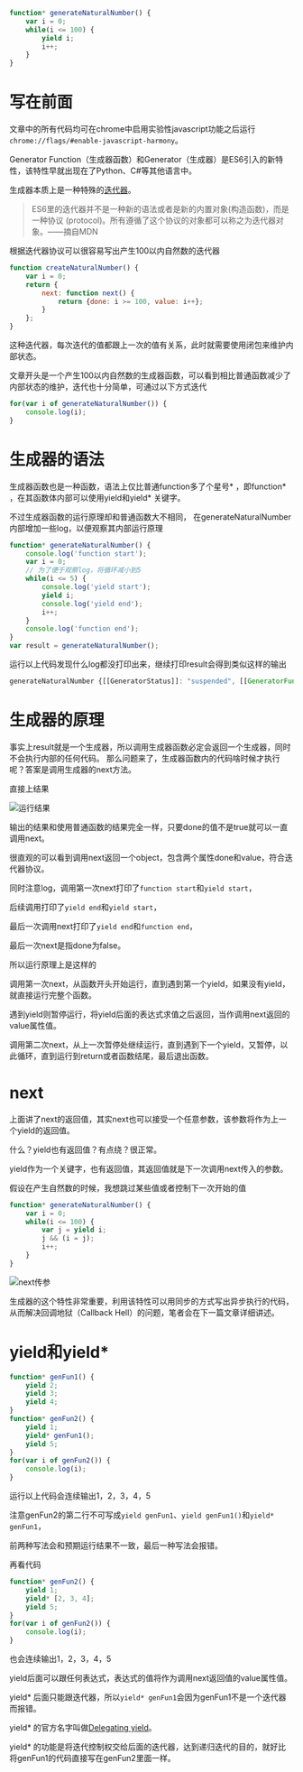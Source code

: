 ```javascript
function* generateNaturalNumber() {
    var i = 0;
    while(i <= 100) {
        yield i;
        i++;
    }
}
```

# 写在前面
文章中的所有代码均可在chrome中启用实验性javascript功能之后运行
`chrome://flags/#enable-javascript-harmony`。

Generator Function（生成器函数）和Generator（生成器）是ES6引入的新特性，该特性早就出现在了Python、C#等其他语言中。

生成器本质上是一种特殊的[迭代器](https://developer.mozilla.org/zh-CN/docs/Web/JavaScript/Guide/The_Iterator_protocol)。
>ES6里的迭代器并不是一种新的语法或者是新的内置对象(构造函数)，而是一种协议 (protocol)。所有遵循了这个协议的对象都可以称之为迭代器对象。——摘自MDN

根据迭代器协议可以很容易写出产生100以内自然数的迭代器
```javascript
function createNaturalNumber() {
    var i = 0;
    return {
        next: function next() {
            return {done: i >= 100, value: i++};
        }
    };
}
```
这种迭代器，每次迭代的值都跟上一次的值有关系，此时就需要使用闭包来维护内部状态。

文章开头是一个产生100以内自然数的生成器函数，可以看到相比普通函数减少了内部状态的维护，迭代也十分简单，可通过以下方式迭代
```javascript
for(var i of generateNaturalNumber()) {
    console.log(i);
}
```

# 生成器的语法

生成器函数也是一种函数，语法上仅比普通function多了个星号* ，即function* ，在其函数体内部可以使用yield和yield* 关键字。

不过生成器函数的运行原理却和普通函数大不相同，
在generateNaturalNumber内部增加一些log，以便观察其内部运行原理
```javascript
function* generateNaturalNumber() {
    console.log('function start');
    var i = 0;
    // 为了便于观察log，将循环减小到5
    while(i <= 5) {
        console.log('yield start');
        yield i;
        console.log('yield end');
        i++;
    }
    console.log('function end');
}
var result = generateNaturalNumber();
```
运行以上代码发现什么log都没打印出来，继续打印result会得到类似这样的输出
```javascript
generateNaturalNumber {[[GeneratorStatus]]: "suspended", [[GeneratorFunction]]: function, [[GeneratorReceiver]]: Window}
```

# 生成器的原理
事实上result就是一个生成器，所以调用生成器函数必定会返回一个生成器，同时不会执行内部的任何代码。
那么问题来了，生成器函数内的代码啥时候才执行呢？答案是调用生成器的next方法。

直接上结果

![运行结果](http://www.alloyteam.com/wp-content/uploads/2015/03/QQ截图20150330155008.png)

输出的结果和使用普通函数的结果完全一样，只要done的值不是true就可以一直调用next。

很直观的可以看到调用next返回一个object，包含两个属性done和value，符合迭代器协议。

同时注意log，调用第一次next打印了`function start`和`yield start`，

后续调用打印了`yield end`和`yield start`，

最后一次调用next打印了`yield end`和`function end`，

最后一次next是指done为false。

所以运行原理上是这样的

调用第一次next，从函数开头开始运行，直到遇到第一个yield，如果没有yield，就直接运行完整个函数。

遇到yield则暂停运行，将yield后面的表达式求值之后返回，当作调用next返回的value属性值。

调用第二次next，从上一次暂停处继续运行，直到遇到下一个yield，又暂停，以此循环，直到运行到return或者函数结尾，最后退出函数。

# next
上面讲了next的返回值，其实next也可以接受一个任意参数，该参数将作为上一个yield的返回值。

什么？yield也有返回值？有点绕？很正常。

yield作为一个关键字，也有返回值，其返回值就是下一次调用next传入的参数。

假设在产生自然数的时候，我想跳过某些值或者控制下一次开始的值
```javascript
function* generateNaturalNumber() {
    var i = 0;
    while(i <= 100) {
        var j = yield i;
        j && (i = j);
        i++;
    }
}
```

![next传参](http://www.alloyteam.com/wp-content/uploads/2015/03/QQ截图20150330144105.png)

生成器的这个特性非常重要，利用该特性可以用同步的方式写出异步执行的代码，从而解决回调地狱（Callback Hell）的问题，笔者会在下一篇文章详细讲述。

# yield和yield*
```javascript
function* genFun1() {
    yield 2;
    yield 3;
    yield 4;
}
function* genFun2() {
    yield 1;
    yield* genFun1();
    yield 5;
}
for(var i of genFun2()) {
    console.log(i);
}
```
运行以上代码会连续输出1，2，3，4，5

注意genFun2的第二行不可写成`yield genFun1`、`yield genFun1()`和`yield* genFun1`，

前两种写法会和预期运行结果不一致，最后一种写法会报错。

再看代码
```javascript
function* genFun2() {
    yield 1;
    yield* [2, 3, 4];
    yield 5;
}
for(var i of genFun2()) {
    console.log(i);
}
```
也会连续输出1，2，3，4，5

yield后面可以跟任何表达式，表达式的值将作为调用next返回值的value属性值。

yield* 后面只能跟迭代器，所以`yield* genFun1`会因为genFun1不是一个迭代器而报错。

yield* 的官方名字叫做[Delegating yield](http://wiki.ecmascript.org/doku.php?id=harmony:generators)。

yield* 的功能是将迭代控制权交给后面的迭代器，达到递归迭代的目的，就好比将genFun1的代码直接写在genFun2里面一样。